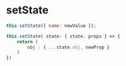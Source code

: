 # setState

```javascript
this.setState({ name: newValue });

this.setState( state: { state, props } => {
    return (
        obj : { ...state.obj, newProp }
    )
})
```
